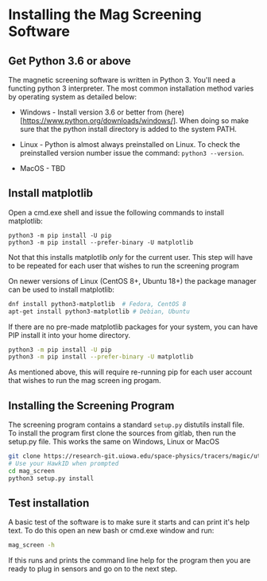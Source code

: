 # Installing the Mag Screening Software

## Get Python 3.6 or above

The magnetic screening software is written in Python 3.  You'll need a functing python 3 interpreter.  The most common installation method varies by operating system as detailed below:

* Windows - Install version 3.6 or better from (here)[https://www.python.org/downloads/windows/].
  When doing so make sure that the python install directory is added to the system PATH.

* Linux - Python is almost always preinstalled on Linux.  To check the preinstalled version number
  issue the command: `python3 --version`.

* MacOS - TBD

## Install matplotlib

Open a cmd.exe shell and issue the following commands to install matplotlib:
```batch
python3 -m pip install -U pip 
python3 -m pip install --prefer-binary -U matplotlib   
```
Not that this installs matplotlib *only* for the current user.  This step will have
to be repeated for each user that wishes to run the screening program

On newer versions of Linux (CentOS 8+, Ubuntu 18+) the package manager can be 
used to install matplotlib:
```bash
dnf install python3-matplotlib  # Fedora, CentOS 8
apt-get install python3-matplotlib # Debian, Ubuntu
```

If there are no pre-made matplotlib packages for your system, you can have PIP 
install it into your home directory.  
```bash
python3 -m pip install -U pip 
python3 -m pip install --prefer-binary -U matplotlib
```
As mentioned above, this will require re-running pip for each user account that wishes to run the mag screen ing progam.


## Installing the Screening Program

The screening program contains a standard `setup.py` distutils install file.  
To install the program first clone the sources from gitlab, then run the setup.py
file.  This works the same on Windows, Linux or MacOS
```bash
git clone https://research-git.uiowa.edu/space-physics/tracers/magic/utilities
# Use your HawkID when prompted
cd mag_screen
python3 setup.py install
```

## Test installation

A basic test of the software is to make sure it starts and can print it's help text.  To do this open an new bash or cmd.exe window and run:
```bash
mag_screen -h
```
If this runs and prints the command line help for the program then you are ready to plug in sensors and go on to the next step.
